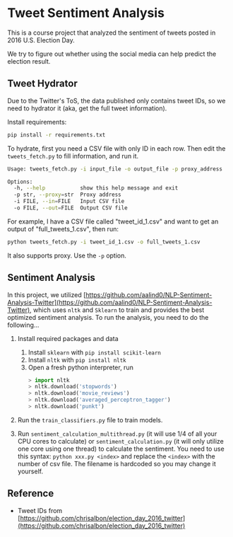 # Tweet Sentiment Analysis

This is a course project that analyzed the sentiment of tweets posted in 2016 U.S. Election Day.

We try to figure out whether using the social media can help predict the election result.

## Tweet Hydrator

Due to the Twitter's ToS, the data published only contains tweet IDs, so we need to hydrator it (aka, get the full tweet information).

Install requirements:

```bash
pip install -r requirements.txt
```

To hydrate, first you need a CSV file with only ID in each row. Then edit the `tweets_fetch.py` to fill information, and run it.

```bash
Usage: tweets_fetch.py -i input_file -o output_file -p proxy_address

Options:
  -h, --help           show this help message and exit
  -p str, --proxy=str  Proxy address
  -i FILE, --in=FILE   Input CSV file
  -o FILE, --out=FILE  Output CSV file
```

For example, I have a CSV file called "tweet_id_1.csv" and want to get an output of "full_tweets_1.csv", then run:

```bash
python tweets_fetch.py -i tweet_id_1.csv -o full_tweets_1.csv
```

It also supports proxy. Use the `-p` option.

## Sentiment Analysis

In this project, we utilized [https://github.com/aalind0/NLP-Sentiment-Analysis-Twitter](https://github.com/aalind0/NLP-Sentiment-Analysis-Twitter), which uses `nltk` and `Sklearn` to train and provides the best optimized sentiment analysis. To run the analysis, you need to do the following...

1. Install required packages and data
    1. Install `sklearn` with `pip install scikit-learn`
    2. Install `nltk` with `pip install nltk`
    3. Open a fresh python interpreter, run
        ```python
        > import nltk
        > nltk.download('stopwords')
        > nltk.download('movie_reviews')
        > nltk.download('averaged_perceptron_tagger')
        > nltk.download('punkt')
        ```

2. Run the `train_classifiers.py` file to train models.
3. Run `sentiment_calculation_multithread.py` (it will use 1/4 of all your CPU cores to calculate) or `sentiment_calculation.py` (it will only utilize one core using one thread) to calculate the sentiment. You need to use this syntax: `python xxx.py <index>` and replace the `<index>` with the number of csv file. The filename is hardcoded so you may change it yourself.

## Reference

* Tweet IDs from [https://github.com/chrisalbon/election_day_2016_twitter](https://github.com/chrisalbon/election_day_2016_twitter)

